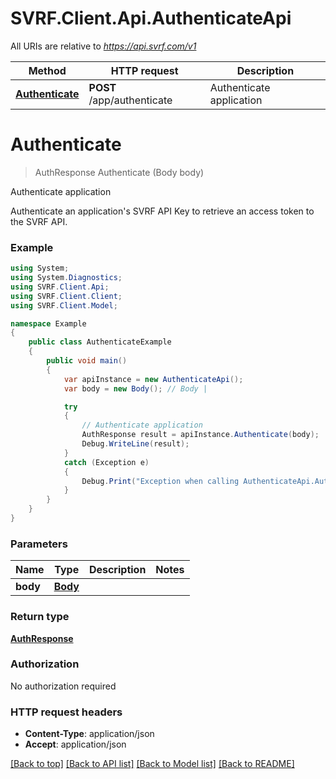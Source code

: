 # SVRF.Client.Api.AuthenticateApi

All URIs are relative to *https://api.svrf.com/v1*

Method | HTTP request | Description
------------- | ------------- | -------------
[**Authenticate**](AuthenticateApi.md#authenticate) | **POST** /app/authenticate | Authenticate application


<a name="authenticate"></a>
# **Authenticate**
> AuthResponse Authenticate (Body body)

Authenticate application

Authenticate an application's SVRF API Key to retrieve an access token to the SVRF API.

### Example
```csharp
using System;
using System.Diagnostics;
using SVRF.Client.Api;
using SVRF.Client.Client;
using SVRF.Client.Model;

namespace Example
{
    public class AuthenticateExample
    {
        public void main()
        {
            var apiInstance = new AuthenticateApi();
            var body = new Body(); // Body | 

            try
            {
                // Authenticate application
                AuthResponse result = apiInstance.Authenticate(body);
                Debug.WriteLine(result);
            }
            catch (Exception e)
            {
                Debug.Print("Exception when calling AuthenticateApi.Authenticate: " + e.Message );
            }
        }
    }
}
```

### Parameters

Name | Type | Description  | Notes
------------- | ------------- | ------------- | -------------
 **body** | [**Body**](Body.md)|  | 

### Return type

[**AuthResponse**](AuthResponse.md)

### Authorization

No authorization required

### HTTP request headers

 - **Content-Type**: application/json
 - **Accept**: application/json

[[Back to top]](#) [[Back to API list]](../README.md#documentation-for-api-endpoints) [[Back to Model list]](../README.md#documentation-for-models) [[Back to README]](../README.md)

